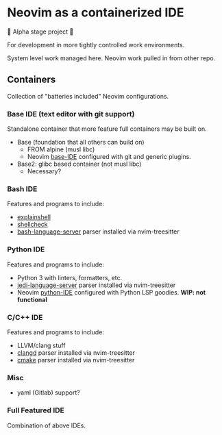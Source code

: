 # Neovim as a containerized IDE

🚧 Alpha stage project 🚧

For development in more tightly controlled work environments.

System level work managed here. Neovim work pulled in from other repo.

## Containers
Collection of "batteries included" Neovim configurations.

### Base IDE (text editor with git support)
Standalone container that more feature full containers may be built on.
- Base (foundation that all others can build on)
  - FROM alpine (musl libc)
  - Neovim [base-IDE](https://github.com/davidbloss/neovim-ide/tree/base-ide)
    configured with git and generic plugins.
- Base2: glibc based container (not musl libc)
  - Necessary?

### Bash IDE
Features and programs to include:
- [explainshell](https://github.com/idank/explainshell)
- [shellcheck](https://github.com/koalaman/shellcheck)
- [bash-language-server](https://github.com/bash-lsp/bash-language-server)
parser installed via nvim-treesitter

### Python IDE
Features and programs to include:
- Python 3 with linters, formatters, etc.
- [jedi-language-server](https://github.com/pappasam/jedi-language-server)
parser installed via nvim-treesitter
- Neovim [python-IDE](https://github.com/davidbloss/neovim-ide/tree/python-ide)
  configured with Python LSP goodies. **WIP: not functional**

### C/C++ IDE
Features and programs to include:
- LLVM/clang stuff
- [clangd](https://clangd.llvm.org) parser installed via nvim-treesitter
- [cmake](https://github.com/regen100/cmake-language-server)
parser installed via nvim-treesitter

### Misc
- yaml (Gitlab) support?

### Full Featured IDE
Combination of above IDEs.

